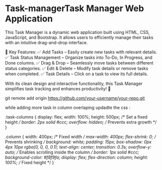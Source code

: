 # Task-managerTask Manager Web Application
This Task Manager is a dynamic web application built using HTML, CSS, JavaScript, and Bootstrap. It allows users to efficiently manage their tasks with an intuitive drag-and-drop interface.

🔹 Key Features:
✅ Add Tasks – Easily create new tasks with relevant details.
✅ Task Status Management – Organize tasks into To-Do, In Progress, and Done columns.
✅ Drag & Drop – Seamlessly move tasks between different status categories.
✅ Edit & Delete – Modify task details or remove tasks when completed.
✅ Task Details – Click on a task to view its full details.

With its clean design and interactive functionality, this Task Manager simplifies task tracking and enhances productivity! 🚀

git remote add origin https://github.com/your-username/your-repo.git


 while adding more task in column overlaping updadte the css :

.task-columns {
  display: flex;
  width: 100%;
  height: 500px; /* Set a fixed height */
  border: 2px solid #ccc;
  overflow: hidden; /* Prevents extra growth */
}

.column {
  width: 400px; /* Fixed width */
  max-width: 400px;
  flex-shrink: 0; /* Prevents shrinking */
  background: white;
  padding: 15px;
  box-shadow: 0px 4px 10px rgba(0, 0, 0, 0.1);
  text-align: center;
  transition: 0.3s;
  overflow-y: auto; /* Enables scrolling inside the column */
  border: 1px solid #ccc;
  background-color: #f8f9fa;
  display: flex;
  flex-direction: column;
  height: 100%; /* Fixed height */
}

